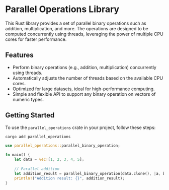 
# Parallel Operations Library

This Rust library provides a set of parallel binary operations such as addition, multiplication, and more. The operations are designed to be computed concurrently using threads, leveraging the power of multiple CPU cores for faster performance.

## Features

- Perform binary operations (e.g., addition, multiplication) concurrently using threads.
- Automatically adjusts the number of threads based on the available CPU cores.
- Optimized for large datasets, ideal for high-performance computing.
- Simple and flexible API to support any binary operation on vectors of numeric types.

## Getting Started

To use the `parallel_operations` crate in your project, follow these steps:

```bash
cargo add parallel_operations
```

```rust 
use parallel_operations::parallel_binary_operation;

fn main() {
    let data = vec![1, 2, 3, 4, 5];
    
    // Parallel addition
    let addition_result = parallel_binary_operation(data.clone(), |a, b| a + b);
    println!("Addition result: {}", addition_result);
}
```
